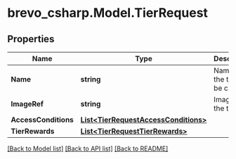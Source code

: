 # brevo_csharp.Model.TierRequest
## Properties

Name | Type | Description | Notes
------------ | ------------- | ------------- | -------------
**Name** | **string** | Name of the tier to be created | 
**ImageRef** | **string** | Image of the tier | [optional] 
**AccessConditions** | [**List&lt;TierRequestAccessConditions&gt;**](TierRequestAccessConditions.md) |  | 
**TierRewards** | [**List&lt;TierRequestTierRewards&gt;**](TierRequestTierRewards.md) |  | [optional] 

[[Back to Model list]](../README.md#documentation-for-models) [[Back to API list]](../README.md#documentation-for-api-endpoints) [[Back to README]](../README.md)

